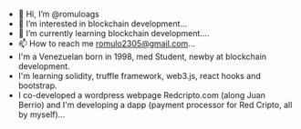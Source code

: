 - 👋 Hi, I’m @romuloags
- 👀 I’m interested in blockchain development...
- 🌱 I’m currently learning blockchain development....
- 📫 How to reach me romulo2305@gmail.com...
- I'm a Venezuelan born in 1998, med Student, newby at blockchain development.
- I'm learning solidity, truffle framework, web3.js, react hooks and bootstrap.
- I co-developed a wordpress webpage Redcripto.com (along Juan Berrio) and I'm developing a dapp (payment processor for Red Cripto, all by myself)...
